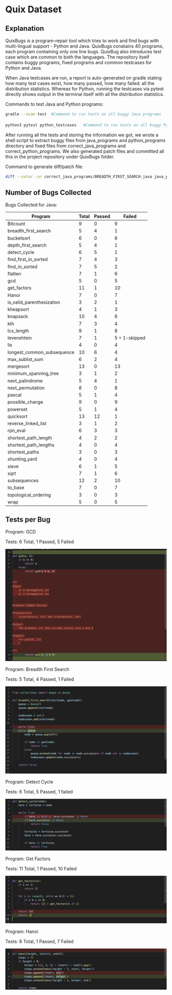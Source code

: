 # Quix Dataset

## Explanation
QuixBugs is a program-repair tool which tries to work and find bugs with multi-lingual support - Python and Java. QuixBugs conatains 40 programs, each program containing only one line bugs. QuixBug also introduces test case which are common to both the languages. The repository itself contains buggy programs, fixed programs and common testcases for Python and Java. 

When Java testcases are run, a report is auto-generated on gradle stating how many test cases exist, how many passed, how many failed: all the distribution statistics. Whereas for Python, running the testcases via pytest directly shows output in the terminal itself with all the distribution statistics. 

Commands to test Java and Python programs:
```sh
gradle --scan test  #Command to run tests on all buggy Java programs

python3 pytest python_testcases   #Command to run tests on all buggy Python programs
```

After running all the tests and storing the information we got, we wrote a shell script to extract buggy files from java_programs and python_programs directory and fixed files from correct_java_programs and correct_python_programs. We also generated patch files and committed all this in the project repository under QuixBugs folder.

Command to generate diff/patch file:
```sh
diff --color -ur correct_java_programs/BREADTH_FIRST_SEARCH.java java_programs/BREADTH_FIRST_SEARCH.java > src.patch
```

## Number of Bugs Collected
Bugs Collected for Java:

| Program | Total | Passed | Failed |
| --- | --- | --- | --- |
| Bitcount | 9 | 0 | 9 |
| breadth_first_search | 5 | 4 | 1 |
| bucketsort | 6 | 0 | 6 |
| depth_first_search | 5 | 4 | 1 |
| detect_cycle | 6 | 5 | 1 |
| find_first_in_sorted | 7 | 4 | 3 |
| find_in_sorted | 7 | 5 | 2 |
| flatten | 7 | 1 | 6 |
| gcd | 5 | 0 | 5 |
| get_factors | 11 | 1 | 10 |
| Hanoi | 7 | 0 | 7 |
| is_valid_parenthesization	| 3 | 2	 |	1 |
| kheapsort	| 4 | 1 | 3 |
| knapsack | 10 | 4 | 6 |
| kth | 7 | 3 | 4 |
| lcs_length | 9 | 1 | 8 |
| levenshtein | 7 | 1 | 5 + 1-skipped |
| lis | 4 | 0 | 4 |
| longest_common_subsequence | 10 | 6 | 4 |
| max_sublist_sum | 6 | 2 | 4 |
| mergesort | 13 | 0 | 13 |
| minimum_spanning_tree | 3 | 1 | 2 |
| next_palindrome | 5 | 4 | 1 |
| next_permutation | 8 | 0 | 8 |
| pascal | 5 | 1 | 4 |
| possible_change | 9 | 0 | 9 |
| powerset | 5 | 1 | 4 |
| quicksort	| 13 | 12 | 1 |
| reverse_linked_list | 3 | 1 | 2 |
| rpn_eval | 6 | 3 | 3 |
| shortest_path_length | 4 | 2 | 2 |
| shortest_path_lengths | 4 | 0	| 4 |
| shortest_paths | 3 | 0 | 3 |
| shunting_yard | 4 | 0 | 4 |
| sieve | 6 | 1 | 5 |
| sqrt | 7 | 1 | 6 |
| subsequences | 12 | 2 | 10 |
| to_base | 7 | 0 | 7 |
| topological_ordering | 3 | 0 | 3 |
| wrap | 5 | 0 | 5 |


## Tests per Bug
Program: GCD 

Tests: 6 Total, 1 Passed, 5 Failed

![alt text](https://github.com/ShreyaChaudhary1211/CS527-Project/blob/main/images/QuixBugs_GCD.png)


Program: Breadth First Search

Tests: 5 Total, 4 Passed, 1 Failed

![alt text](https://github.com/ShreyaChaudhary1211/CS527-Project/blob/main/images/QuixBugs_BFS.png)

Program: Detect Cycle

Tests: 6 Total, 5 Passed, 1 failed

![alt text](https://github.com/ShreyaChaudhary1211/CS527-Project/blob/main/images/QuixBugs_DetectCycle.png)

Program: Get Factors

Tests: 11 Total, 1 Passed, 10 Failed

![alt text](https://github.com/ShreyaChaudhary1211/CS527-Project/blob/main/images/QuixBugs_GetFactors.png)

Program: Hanoi

Tests: 8 Total, 1 Passed, 7 Failed

![alt text](https://github.com/ShreyaChaudhary1211/CS527-Project/blob/main/images/QuixBugs_Hanoi.png)




